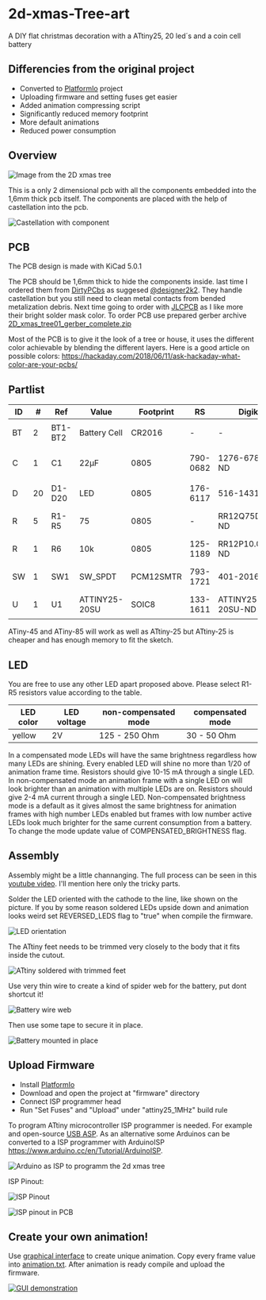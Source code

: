 # 2d-xmas-Tree-art
A DIY flat christmas decoration with a ATtiny25, 20 led´s and a coin cell battery 

## Differencies from the original project
- Converted to [PlatformIo](https://platformio.org/) project
- Uploading firmware and setting fuses get easier
- Added animation compressing script
- Significantly reduced memory footprint
- More default animations
- Reduced power consumption

## Overview

![Image from the 2D xmas tree](img/2dxmastree_gif.gif)

This is a only 2 dimensional pcb with all the components embedded into the 1,6mm thick pcb itself.
The components are placed with the help of castellation into the pcb. 

![Castellation with component](img/castellation_0805.PNG)

## PCB

The PCB design is made with KiCad 5.0.1

The PCB should be 1,6mm thick to hide the components inside. last time I ordered them from [DirtyPCbs](https://dirtypcbs.com/) as suggesed [@designer2k2](https://github.com/designer2k2). They handle castellation but you still need to clean metal contacts from bended metalization debris. Next time going to order with [JLCPCB](https://jlcpcb.com/) as I like more their bright solder mask color. To order PCB use prepared gerber archive [2D_xmas_tree01_gerber_complete.zip](https://raw.githubusercontent.com/kasedy/2d-xmas-tree-art/master/pcb-kicad/gerb/2D_xmas_tree01_gerber_complete.zip)

Most of the PCB is to give it the look of a tree or house, it uses the different color achievable by blending the different layers. Here is a good article on possible colors: https://hackaday.com/2018/06/11/ask-hackaday-what-color-are-your-pcbs/

## Partlist

|ID|#|Ref|Value|Footprint|RS|Digikey|Aliexpress|Img|
| --- | --- | --- | --- | --- | --- | --- | --- | --- |
|BT|2|BT1-BT2|Battery Cell|CR2016|-|-|[CR2016](https://www.aliexpress.com/item/32865072812.html)|<img src="./img/partlist/battery.jpg" height="50">|
|C|1|C1|22µF|0805|790-0682|1276-6786-1-ND|[0805 22uF capacitor](https://www.aliexpress.com/item/32374775517.html)|<img src="./img/partlist/capacitor.jpg" height="50">|
|D|20|D1-D20|LED|0805|176-6117|516-1431-1-ND|[0805 LED](https://www.aliexpress.com/item/1206476683.html)|<img src="./img/partlist/led.jpg" height="50">|
|R|5|R1-R5|75|0805|-|RR12Q75DCT-ND|[0805 Resistor](https://www.aliexpress.com/item/32865947306.html)|<img src="./img/partlist/resistor.jpg" height="50">|
|R|1|R6|10k|0805|125-1189|RR12P10.0KDCT-ND|[0805 Resistor](https://www.aliexpress.com/item/32865947306.html)|<img src="./img/partlist/resistor.jpg" height="50">|
|SW|1|SW1|SW_SPDT|PCM12SMTR|793-1721|401-2016-1-ND|[MSK-12C02](https://www.aliexpress.com/item/32863424888.html)|<img src="./img/partlist/switch.jpg" height="50">|
|U|1|U1|ATTINY25-20SU|SOIC8|133-1611|ATTINY25-20SU-ND|-|<img src="./img/partlist/attiny.jpg" height="50">|

ATiny-45 and ATiny-85 will work as well as ATtiny-25 but ATtiny-25 is cheaper and has enough memory to fit the sketch.

## LED

You are free to use any other LED apart proposed above. Please select R1-R5 resistors value according to the table.

| LED color | LED voltage | non-compensated mode | compensated mode |
| --- | --- | --- | --- |
| yellow | 2V | 125 - 250 Ohm | 30 - 50 Ohm |

In a compensated mode LEDs will have the same brightness regardless how many LEDs are shining. Every enabled LED will shine no more than 1/20 of animation frame time. Resistors should give 10-15 mA through a single LED. In non-compensated mode an animation frame with a single LED on will look brighter than an animation with multiple LEDs are on. Resistors should give 2-4 mA current through a single LED. Non-compensated brightness mode is a default as it gives almost the same brightness for animation frames with high number LEDs enabled but frames with low number active LEDs look much brighter for the same current consumption from a battery. To change the mode update value of COMPENSATED_BRIGHTNESS flag.

## Assembly

Assembly might be a little channanging. The full process can be seen in this [youtube video](https://www.youtube.com/watch?v=K6z7--RqQHQ). I'll mention here only the tricky parts.

Solder the LED oriented with the cathode to the line, like shown on the picture. If you by some reason soldered LEDs upside down and animation looks weird set REVERSED_LEDS flag to "true" when compile the firmware.

![LED orientation](https://github.com/designer2k2/2d-xmas-tree/raw/master/img/led_orientation.PNG)

The ATtiny feet needs to be trimmed very closely to the body that it fits inside the cutout.

![ATtiny soldered with trimmed feet](https://github.com/designer2k2/2d-xmas-tree/raw/master/img/attiny_soldered.JPG)

Use very thin wire to create a kind of spider web for the battery, put dont shortcut it!

![Battery wire web](https://github.com/designer2k2/2d-xmas-tree/raw/master/img/batteryweb.jpg)

Then use some tape to secure it in place.

![Battery mounted in place](https://github.com/designer2k2/2d-xmas-tree/raw/master/img/batterymounted.PNG)

## Upload Firmware

- Install [PlatformIo](https://platformio.org/)
- Download and open the project at "firmware" directory
- Connect ISP programmer head
- Run "Set Fuses" and "Upload" under "attiny25_1MHz" build rule

To program ATtiny microcontroller ISP programmer is needed. For example and open-source [USB ASP](https://www.fischl.de/usbasp/). As an alternative some Arduinos can be converted to a ISP programmer with ArduinoISP https://www.arduino.cc/en/Tutorial/ArduinoISP.

![Arduino as ISP to programm the 2d xmas tree](img/2d_xmas_tree_programming.jpg)

ISP Pinout:

![ISP Pinout](https://github.com/designer2k2/2d-xmas-tree/raw/master/img/isp_pinout.PNG)

![ISP pinout in PCB](https://github.com/designer2k2/2d-xmas-tree/raw/master/img/isp_inpcb.PNG)

## Create your own animation!

Use [graphical interface](https://kasedy.github.io/2d-xmas-tree-art/) to create unique animation. Copy every frame value into [animation.txt](firmware/src/animation.txt). After animation is ready compile and upload the firmware.

[![GUI demonstration](img/animation.gif)](https://kasedy.github.io/2d-xmas-tree-art/)
